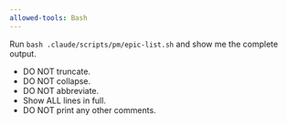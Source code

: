```yaml
---
allowed-tools: Bash
---
```


Run `bash .claude/scripts/pm/epic-list.sh` and show me the complete output.

- DO NOT truncate.
- DO NOT collapse.
- DO NOT abbreviate.
- Show ALL lines in full.
- DO NOT print any other comments.
